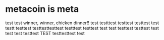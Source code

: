 # metacoin is meta

test
test
winner, winner, chicken dinner!!
test
testttest
testtest
testtest
test
testt
testtest
testtesttesttest
testttest
testtest
test
test
testtest
testtest
test
test
test
testtest
TEST
testtesttest
test

